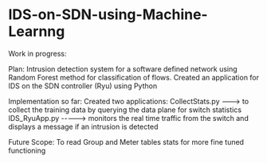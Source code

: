 # IDS-on-SDN-using-Machine-Learnng
Work in progress:


Plan:
Intrusion detection system for a software defined network using Random Forest method for  classification of flows. 
Created an application for IDS on the SDN controller (Ryu) using Python


Implementation so far:
Created two applications:
CollectStats.py ---> to collect the training data by querying the data plane for switch statistics
IDS_RyuApp.py -----> monitors the real time traffic from the switch and displays a message if an intrusion is detected

Future Scope:
To read Group and Meter tables stats for more fine tuned functioning
